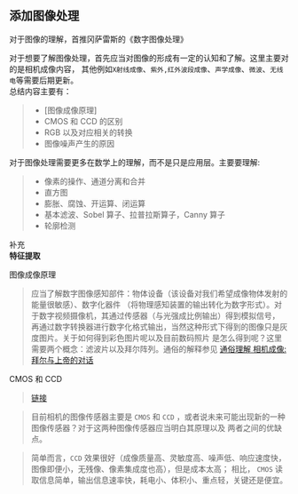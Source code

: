 ## 添加图像处理
对于图像的理解，首推冈萨雷斯的《数字图像处理》

对于想要了解图像处理，首先应当对图像的形成有一定的认知和了解。这里主要对的是相机成像内容，
其他例如`X射线成像`、`紫外,红外波段成像`、`声学成像`、`微波`、`无线电`等需要后期更新。   
总结内容主要有：
> * [图像成像原理]
> * CMOS 和 CCD 的区别
> * RGB 以及对应相关的转换
> * 图像噪声产生的原因  

对于图像处理需要更多在数学上的理解，而不是只是应用层。主要要理解:
> * 像素的操作、通道分离和合并
> * 直方图
> * 膨胀、腐蚀、开运算、闭运算
> * 基本滤波、Sobel 算子、拉普拉斯算子，Canny 算子
> * 轮廓检测  

补充  
**特征提取**


图像成像原理
> 应当了解数字图像感知部件：物体设备（该设备对我们希望成像物体发射的能量很敏感）、数字化器件
（将物理感知装置的输出转化为数字形式）。对于数字视频摄像机，其通过传感器（与光强成比例输出）得到模拟信号，
再通过数字转换器进行数字化格式输出，当然这种形式下得到的图像只是灰度图片。关于如何得到彩色图片呢以及目前数码照片
是怎么得到呢？这里需要两个概念：滤波片以及拜尔阵列。通俗的解释参见
[通俗理解 相机成像:拜尔与上帝的对话](http://bbs.fengniao.com/forum/3055346.html)

CMOS 和 CCD
> [链接](http://www.elecfans.com/d/616475.html)

> 目前相机的图像传感器主要是 `CMOS` 和 `CCD` ，或者说未来可能出现新的一种图像传感器？对于这两种图像传感器应当明白其原理以及
两者之间的优缺点。


>简单而言，`CCD` 效果很好（成像质量高、灵敏度高、噪声低、响应速度快，图像即便小，无残像、像素集成度也高），但是成本太高；
相比， `CMOS` 读取信息简单，输出信息速率快，耗电小、体积小、重点轻，关键还是便宜。

